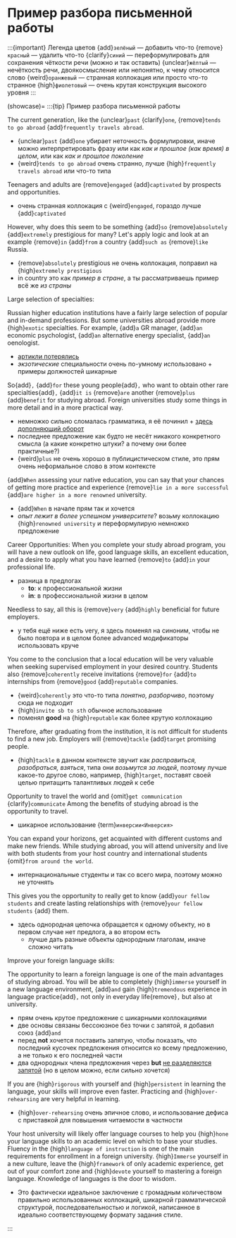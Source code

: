 # Пример разбора письменной работы

:::{important} Легенда цветов
{add}`зелёный` — добавить что-то
{remove}`красный` — удалить что-то
{clarify}`синий` — переформулировать для сохранения чёткости речи (можно и так оставить)
{unclear}`жёлтый` — нечёткость речи, двоякосмысление или непонятно, к чему относится слово
{weird}`оранжевый` — странная коллокация или просто что-то странное
{high}`фиолетовый` — очень крутая конструкция высокого уровня
:::

(showcase)=
:::{tip} Пример разбора письменной работы

The current generation, like the {unclear}`past` {clarify}`one`, {remove}`tends to go abroad` {add}`frequently travels abroad`.

* {unclear}`past` {add}`one` убирает неточность формулировки, иначе можно интерпретировать фразу или как *как и прошлое (как время) в целом*, или как *как и прошлое поколение*
* {weird}`tends to go abroad` очень странно, лучше {high}`frequently travels abroad` или что-то типа

Teenagers and adults are {remove}`engaged` {add}`captivated` by prospects and opportunities. 

* очень странная коллокация с {weird}`engaged`, гораздо лучше {add}`captivated`

However, why does this seem to be something {add}`so` {remove}`absolutely` {add}`extremely` prestigious for many? Let's apply logic and look at an example {remove}`in` {add}`from` a country {add}`such as` {remove}`like` Russia. 

* {remove}`absolutely` prestigious не очень коллокация, поправил на {high}`extremely prestigious`
* in country это как *пример в стране*, а ты рассматриваешь пример всё же *из страны*

Large selection of specialties:

Russian higher education institutions have a fairly large selection of popular and in-demand professions. But some universities abroad provide more {high}`exotic` specialties. For example, {add}`a` GR manager, {add}`an` economic psychologist, {add}`an` alternative energy specialist, {add}`an` oenologist. 

* [артикли потерялись](#no-article)
* *экзотические* специальности очень по-умному использовано + примеры должностей шикарные
 
So{add}`,` {add}`for` these young people{add}`,` who want to obtain other rare specialties{add}`,` {add}`it is` {remove}`are` another {remove}`plus` {add}`benefit` for studying abroad. Foreign universities study some things in more detail and in a more practical way. 

* немножко сильно сломалась грамматика, я её починил + [здесь дополняющий оборот](#def-clauses)
* последнее предложение как будто не несёт никакого конкретного смысла (а какие конкретно штуки? а почему они более практичные?)
* {weird}`plus` не очень хорошо в публицистическом стиле, это прям очень неформальное слово в этом контексте

{add}`When` аssessing your native education, you can say that your chances of getting more practice and experience {remove}`lie in a more successful` {add}`are higher in a more renowned` university.

* {add}`When` в начале прям так и хочется
* *опыт лежит в более успешном университете*? возьму коллокацию {high}`renowned university` и переформулирую немножко предложение 

Career Opportunities:
When you complete your study abroad program, you will have a new outlook on life, good language skills, an excellent education, and a desire to apply what you have learned {remove}`to` {add}`in` your professional life. 

* разница в предлогах
  * **to**: к профессиональной жизни
  * **in**: в профессиональной жизни в целом

Needless to say, all this is {remove}`very` {add}`highly` beneficial for future employers.

* у тебя ещё ниже есть very, я здесь поменял на синоним, чтобы не было повтора и в целом более advanced модификаторы использовать круче

You come to the conclusion that a local education will be very valuable when seeking supervised employment in your desired country. Students also {remove}`coherently` receive invitations {remove}`for` {add}`to` internships from {remove}`good` {add}`reputable` companies. 

* {weird}`coherently` это что-то типа *понятно, разборчиво*, поэтому сюда не подходит
* {high}`invite sb to sth` обычное использование
* поменял **good** на {high}`reputable` как более крутую коллокацию

Therefore, after graduating from the institution, it is not difficult for students to find a new job. Employers will {remove}`tackle` {add}`target` promising people.

* {high}`tackle` в данном контексте звучит как *расправиться, разобраться, взяться*, типа они *возьмутся за людей*, поэтому лучше какое-то другое слово, например, {high}`target`, поставят своей целью притащить талантливых людей к себе

Opportunity to travel the world and {omit}`get communication` {clarify}`communicate` 
Among the benefits of studying abroad is the opportunity to travel. 

* шикарное использование {term}`инверсии<Инверсия>`

You can expand your horizons, get acquainted with different customs and make new friends. While studying abroad, you will attend university and live with both students from your host country and international students {omit}`from around the world`.

* интернациональные студенты и так со всего мира, поэтому можно не уточнять

This gives you the opportunity to really get to know {add}`your fellow students` and create lasting relationships with {remove}`your fellow students` {add} them.

* здесь однородная цепочка обращается к одному объекту, но в первом случае нет предлога, а во втором есть
  * лучше дать разные объекты однородным глаголам, иначе сложно читать

Improve your foreign language skills:

The opportunity to learn a foreign language is one of the main advantages of studying abroad. You will be able to completely {high}`immerse` yourself in a new language environment, {add}`and` gain {high}`tremendous` experience in language practice{add}`,` not only in everyday life{remove}`,` but also at university.

* прям очень крутое предложение с шикарными коллокациями
* две основы связаны бессоюзное без точки с запятой, я добавил союз {add}`and`
* перед **not** хочется поставить запятую, чтобы показать, что последний кусочек предложения относится ко всему предложению, а не только к его последней части
* два однородных члена предложения через **but** [не разделяются запятой](#no-but-comma) (но в целом можно, если сильно хочется)
 
If you are {high}`rigorous` with yourself and {high}`persistent` in learning the language, your skills will improve even faster. Practicing and {high}`over-rehearsing` are very helpful in learning.

* {high}`over-rehearsing` очень эпичное слово, и использование дефиса с приставкой для повышения читаемости в частности

Your host university will likely offer language courses to help you {high}`hone` your language skills to an academic level on which to base your studies. Fluency in the {high}`language of instruction` is one of the main requirements for enrollment in a foreign university. {high}`Immerse` yourself in a new culture, leave the {high}`framework` of only academic experience, get out of your comfort zone and {high}`devote` yourself to mastering a foreign language. Knowledge of languages is the door to wisdom.

* Это фактически идеальное заключение с громадным количеством правильно использованных коллокаций, шикарной грамматической структурой, последовательностью и логикой, написанное в идеально соответствующему формату задания стиле.

:::